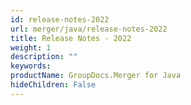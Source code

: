 ```yaml
---
id: release-notes-2022
url: merger/java/release-notes-2022
title: Release Notes - 2022
weight: 1
description: ""
keywords: 
productName: GroupDocs.Merger for Java
hideChildren: False
---
```

